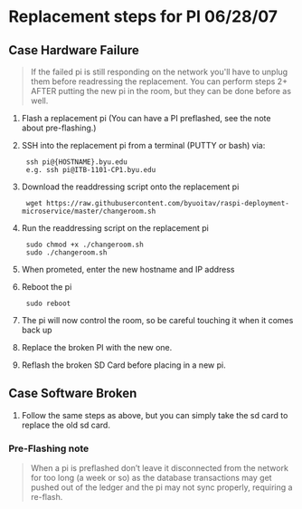# Replacement steps for PI 06/28/07

## Case Hardware Failure
> If the failed pi is still responding on the network you'll have to unplug them before readressing the replacement.
> You can perform steps 2+ AFTER putting the new pi in the room, but they can be done before as well. 

1. Flash a replacement pi (You can have a PI preflashed, see the note about pre-flashing.)
        
1. SSH into the replacement pi from a terminal (PUTTY or bash) via: 

        ssh pi@{HOSTNAME}.byu.edu
        e.g. ssh pi@ITB-1101-CP1.byu.edu
1. Download the readdressing script onto the replacement pi
 
        wget https://raw.githubusercontent.com/byuoitav/raspi-deployment-microservice/master/changeroom.sh
1. Run the readdressing script on the replacement pi 

        sudo chmod +x ./changeroom.sh
        sudo ./changeroom.sh
1. When prometed, enter the new hostname and IP address
1. Reboot the pi
   
        sudo reboot
1. The pi will now control the room, so be careful touching it when it comes back up
1. Replace the broken PI with the new one. 
1. Reflash the broken SD Card before placing in a new pi. 

## Case Software Broken
1. Follow the same steps as above, but you can simply take the sd card to replace the old sd card. 



### Pre-Flashing note
> When a pi is preflashed don’t leave it disconnected from the network for too long (a week or so) as the database transactions may get pushed out of the ledger and the pi may not sync properly, requiring a re-flash.
